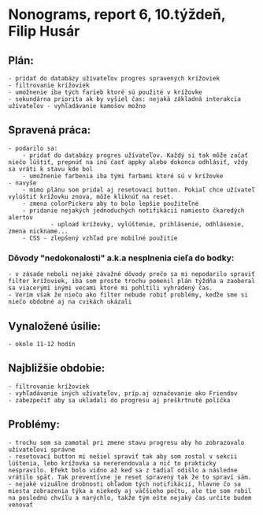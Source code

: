 # Nonograms, report 6, 10.týždeň, Filip Husár

## Plán:

    - pridať do databázy užívateľov progres spravených krížoviek
    - filtrovanie krížoviek
    - umožnenie iba tých farieb ktoré sú použité v krížovke
    - sekundárna priorita ak by vyšiel čas: nejaká základná interakcia užívateľov - vyhľadávanie kamošov možno

## Spravená práca:

    - podarilo sa:
        - pridať do databázy progres užívateľov. Každý si tak môže začať niečo lúštiť, prepnúť na inú časť appky alebo dokonca odhlásiť, vždy sa vráti k stavu kde bol
        - umožnenie farbenia iba tými farbami ktoré sú v krížovke
    - navyše
        - mimo plánu som pridal aj resetovací button. Pokiaľ chce užívateľ vylúštiť krížovku znova, môže kliknúť na reset.
        - zmena colorPickeru aby to bolo lepšie použiteľné
        - pridanie nejakých jednoduchých notifikácií namiesto čkaredých alertov
                - upload krížovky, vylúštenie, prihlásenie, odhlásenie, zmena nickname...
        - CSS - zlepšený vzhľad pre mobilné použitie

### Dôvody "nedokonalosti" a.k.a nesplnenia cieľa do bodky:

    - v zásade neboli nejaké závažné dôvody prečo sa mi nepodarilo spraviť filter krížoviek, iba som proste trochu pomenil plán týždňa a zaoberal sa viacerými inými vecami ktoré mi pohltili vyhradený čas.
    - Verím však že niečo ako filter nebude robiť problémy, keďže sme si niečo obdobné aj na cvikách ukázali

## Vynaložené úsilie:
    - okolo 11-12 hodín


## Najbližšie obdobie:
    - filtrovanie krížoviek
    - vyhľadávanie iných užívateľov, príp.aj označovanie ako Friendov
    - zabezpečiť aby sa ukladali do progresu aj preškrtnuté políčka
    


## Problémy:
    - trochu som sa zamotal pri zmene stavu progresu aby ho zobrazovalo užívateľovi správne
    - resetovací button mi nešiel spraviť tak aby som zostal v sekcii lúštenia, lebo krížovka sa nererendovala a nič to prakticky nespravilo. Efekt bolo vidno až keď sa z tadiaľ odišlo a následne vrátilo späť. Tak preventívne je reset spravený tak že to spraví sám.
    - nejaké vizuálne drobnosti ohľadom tých notifikácií, hlavne čo sa miesta zobrazenia týka a niekedy aj väčšieho počtu, ale tie som robil na poslednú chvíľu a narýchlo, takže tým ešte nejaký čas určite budem venovať








